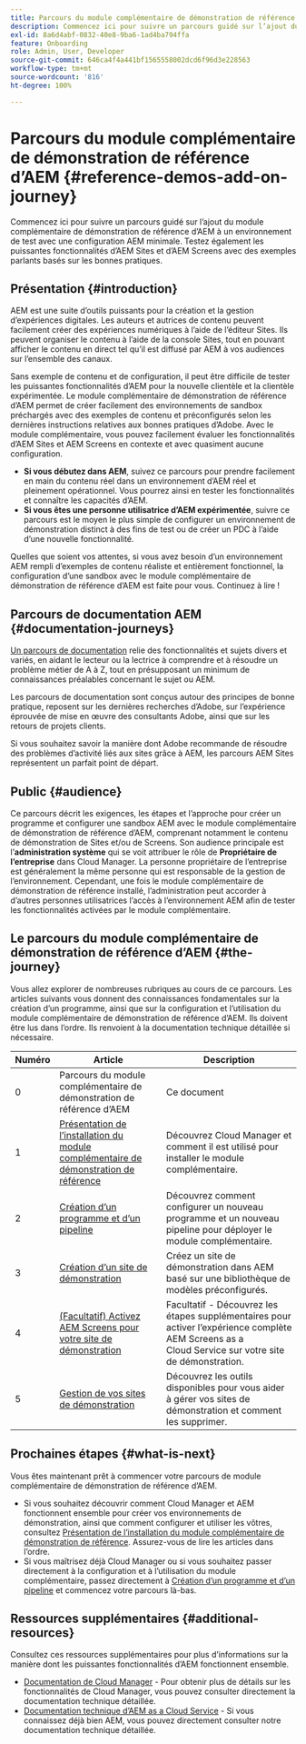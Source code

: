 ```yaml
---
title: Parcours du module complémentaire de démonstration de référence d’AEM
description: Commencez ici pour suivre un parcours guidé sur l’ajout du module complémentaire de démonstration de référence d’AEM à un environnement de test avec une configuration AEM minimale. Testez les puissantes fonctionnalités d’AEM avec des exemples parlants basés sur les bonnes pratiques.
exl-id: 8a6d4abf-0832-40e8-9ba6-1ad4ba794ffa
feature: Onboarding
role: Admin, User, Developer
source-git-commit: 646ca4f4a441bf1565558002dcd6f96d3e228563
workflow-type: tm+mt
source-wordcount: '816'
ht-degree: 100%

---
```


# Parcours du module complémentaire de démonstration de référence d’AEM {#reference-demos-add-on-journey}

Commencez ici pour suivre un parcours guidé sur l’ajout du module complémentaire de démonstration de référence d’AEM à un environnement de test avec une configuration AEM minimale. Testez également les puissantes fonctionnalités d’AEM Sites et d’AEM Screens avec des exemples parlants basés sur les bonnes pratiques.

## Présentation {#introduction}

AEM est une suite d’outils puissants pour la création et la gestion d’expériences digitales. Les auteurs et autrices de contenu peuvent facilement créer des expériences numériques à l’aide de l’éditeur Sites. Ils peuvent organiser le contenu à l’aide de la console Sites, tout en pouvant afficher le contenu en direct tel qu’il est diffusé par AEM à vos audiences sur l’ensemble des canaux.

Sans exemple de contenu et de configuration, il peut être difficile de tester les puissantes fonctionnalités d’AEM pour la nouvelle clientèle et la clientèle expérimentée. Le module complémentaire de démonstration de référence d’AEM permet de créer facilement des environnements de sandbox préchargés avec des exemples de contenu et préconfigurés selon les dernières instructions relatives aux bonnes pratiques d’Adobe. Avec le module complémentaire, vous pouvez facilement évaluer les fonctionnalités d’AEM Sites et AEM Screens en contexte et avec quasiment aucune configuration.

* **Si vous débutez dans AEM**, suivez ce parcours pour prendre facilement en main du contenu réel dans un environnement d’AEM réel et pleinement opérationnel. Vous pourrez ainsi en tester les fonctionnalités et connaître les capacités d’AEM.
* **Si vous êtes une personne utilisatrice d’AEM expérimentée**, suivre ce parcours est le moyen le plus simple de configurer un environnement de démonstration distinct à des fins de test ou de créer un PDC à l’aide d’une nouvelle fonctionnalité.

Quelles que soient vos attentes, si vous avez besoin d’un environnement AEM rempli d’exemples de contenu réaliste et entièrement fonctionnel, la configuration d’une sandbox avec le module complémentaire de démonstration de référence d’AEM est faite pour vous. Continuez à lire !

## Parcours de documentation AEM {#documentation-journeys}

[Un parcours de documentation](/help/journey-documentation/documentation-journeys.md) relie des fonctionnalités et sujets divers et variés, en aidant le lecteur ou la lectrice à comprendre et à résoudre un problème métier de A à Z, tout en présupposant un minimum de connaissances préalables concernant le sujet ou AEM.

Les parcours de documentation sont conçus autour des principes de bonne pratique, reposent sur les dernières recherches d’Adobe, sur l’expérience éprouvée de mise en œuvre des consultants Adobe, ainsi que sur les retours de projets clients.

Si vous souhaitez savoir la manière dont Adobe recommande de résoudre des problèmes d’activité liés aux sites grâce à AEM, les parcours AEM Sites représentent un parfait point de départ.

## Public {#audience}

Ce parcours décrit les exigences, les étapes et l’approche pour créer un programme et configurer une sandbox AEM avec le module complémentaire de démonstration de référence d’AEM, comprenant notamment le contenu de démonstration de Sites et/ou de Screens. Son audience principale est l’**administration système** qui se voit attribuer le rôle de **Propriétaire de l’entreprise** dans Cloud Manager. La personne propriétaire de l’entreprise est généralement la même personne qui est responsable de la gestion de l’environnement. Cependant, une fois le module complémentaire de démonstration de référence installé, l’administration peut accorder à d’autres personnes utilisatrices l’accès à l’environnement AEM afin de tester les fonctionnalités activées par le module complémentaire.

## Le parcours du module complémentaire de démonstration de référence d’AEM {#the-journey}

Vous allez explorer de nombreuses rubriques au cours de ce parcours. Les articles suivants vous donnent des connaissances fondamentales sur la création d’un programme, ainsi que sur la configuration et l’utilisation du module complémentaire de démonstration de référence d’AEM. Ils doivent être lus dans l’ordre. Ils renvoient à la documentation technique détaillée si nécessaire.

| Numéro | Article | Description |
|---|---|---|
| 0 | Parcours du module complémentaire de démonstration de référence d’AEM | Ce document |
| 1 | [Présentation de l’installation du module complémentaire de démonstration de référence](installation.md) | Découvrez Cloud Manager et comment il est utilisé pour installer le module complémentaire. |
| 2 | [Création d’un programme et d’un pipeline](create-program.md) | Découvrez comment configurer un nouveau programme et un nouveau pipeline pour déployer le module complémentaire. |
| 3 | [Création d’un site de démonstration](create-site.md) | Créez un site de démonstration dans AEM basé sur une bibliothèque de modèles préconfigurés. |
| 4 | [(Facultatif) Activez AEM Screens pour votre site de démonstration](screens.md) | Facultatif - Découvrez les étapes supplémentaires pour activer l’expérience complète AEM Screens as a Cloud Service sur votre site de démonstration. |
| 5 | [Gestion de vos sites de démonstration](manage.md) | Découvrez les outils disponibles pour vous aider à gérer vos sites de démonstration et comment les supprimer. |

## Prochaines étapes {#what-is-next}

Vous êtes maintenant prêt à commencer votre parcours de module complémentaire de démonstration de référence d’AEM.

* Si vous souhaitez découvrir comment Cloud Manager et AEM fonctionnent ensemble pour créer vos environnements de démonstration, ainsi que comment configurer et utiliser les vôtres, consultez [Présentation de l’installation du module complémentaire de démonstration de référence](installation.md). Assurez-vous de lire les articles dans l’ordre.
* Si vous maîtrisez déjà Cloud Manager ou si vous souhaitez passer directement à la configuration et à l’utilisation du module complémentaire, passez directement à [Création d’un programme et d’un pipeline](create-program.md) et commencez votre parcours là-bas.

## Ressources supplémentaires {#additional-resources}

Consultez ces ressources supplémentaires pour plus d’informations sur la manière dont les puissantes fonctionnalités d’AEM fonctionnent ensemble.

* [Documentation de Cloud Manager](https://experienceleague.adobe.com/docs/experience-manager-cloud-service/content/onboarding/journey/cloud-manager.html?lang=fr) - Pour obtenir plus de détails sur les fonctionnalités de Cloud Manager, vous pouvez consulter directement la documentation technique détaillée.
* [Documentation technique d’AEM as a Cloud Service](https://experienceleague.adobe.com/docs/experience-manager-cloud-service.html?lang=fr) - Si vous connaissez déjà bien AEM, vous pouvez directement consulter notre documentation technique détaillée.
